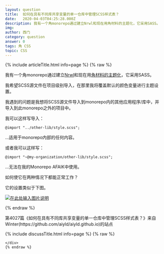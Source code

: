 ```yaml
---
layout: question
title:  如何在具有不同库共享变量的单一仓库中管理SCSS样式表？
date:   2020-04-03T04:25:28.000Z
description: 我有一个角monorepo通过建立Nrwl和现在用角材料的主题化，它采用SASS。我希望SCSS源文件在项目级别导入，在那里我将覆盖默认的颜色变量进行...
img: 
author: 西门
category: question
answer: 0
tags: 角 CSS
topic: CSS
---
```

<div class="article-root">
  <div class="article">
    {% include articleTitle.html info=page %}
    {% raw %}
    <div class="article-content"><p><font style="vertical-align: inherit;"><font style="vertical-align: inherit;">我有一个角monorepo通过建立</font></font><a href="https://nrwl.io/nx" rel="noreferrer"><font style="vertical-align: inherit;"><font style="vertical-align: inherit;">Nrwl</font></font></a><font style="vertical-align: inherit;"><font style="vertical-align: inherit;">和现在用</font></font><a href="https://material.angular.io/guide/theming" rel="noreferrer"><font style="vertical-align: inherit;"><font style="vertical-align: inherit;">角材料的主题化</font></font></a><font style="vertical-align: inherit;"><font style="vertical-align: inherit;">，它采用SASS。</font></font></p>

<p><font style="vertical-align: inherit;"><font style="vertical-align: inherit;">我希望SCSS源文件在项目级别导入，在那里我将覆盖默认的颜色变量进行主题设置。</font></font></p>

<p><font style="vertical-align: inherit;"><font style="vertical-align: inherit;">我遇到的问题是我想将SCSS源文件导入到monorepo内的其他应用程序/库中，并导入到此monorepo之外的项目中。</font></font></p>

<p><font style="vertical-align: inherit;"><font style="vertical-align: inherit;">我可以这样写导入：</font></font></p>

<pre><code>@import "../other-lib/style.scss";
</code></pre>

<p><font style="vertical-align: inherit;"><font style="vertical-align: inherit;">...适用于monorepo内部的任何内容。</font></font></p>

<p><font style="vertical-align: inherit;"><font style="vertical-align: inherit;">或者我可以这样写：</font></font></p>

<pre><code>@import "~@my-organization/other-lib/style.scss";
</code></pre>

<p><font style="vertical-align: inherit;"><font style="vertical-align: inherit;">...无法在我的Monorepo AFAIK中使用。</font></font></p>

<p><font style="vertical-align: inherit;"><font style="vertical-align: inherit;">如何使它在两种情况下都能正常工作？</font></font></p>

<p><font style="vertical-align: inherit;"><font style="vertical-align: inherit;">它的设置类似于下图。</font></font></p>

<p><a href="https://www.samyoc.com//uploads/users/24088/images/thumbnails/1585887801000.jpg" data-src="https://www.samyoc.com//uploads/users/24088/images/1585887801000.jpg" rel="noreferrer"><img src="https://i.stack.imgur.com/RRJ6U.jpg" alt="在此处输入图片说明"></a></p></div>
    {% endraw %}
  </div>
  <p class="winter_mark">第4027篇《如何在具有不同库共享变量的单一仓库中管理SCSS样式表？》来自Winter(https://github.com/aiyld/aiyld.github.io)的站点</p>
  <div class="discuss-wrapper">
    {% include discussTitle.html info=page %}
    {% raw %}
    <div class="discuss-list">
    
    </div>
    {% endraw %}
  </div>
<div>

